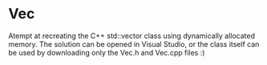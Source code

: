# Vec
Atempt at recreating the C++ std::vector class using dynamically allocated memory.
The solution can be opened in Visual Studio, or the class itself can be used by downloading only the Vec.h and Vec.cpp files :)
